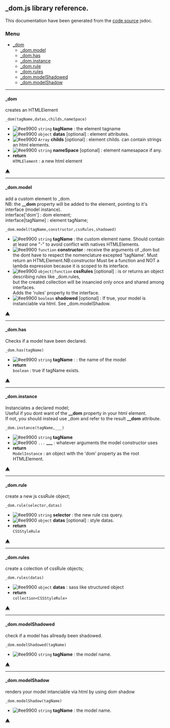 
## **_dom.js** library reference.

This documentation have been generated from the [code source](_dom.master.js) jsdoc.


### <a name='main_menu'></a> Menu


+ [_dom](#tgt__dom)
	+ [_dom.model](#tgt__dom.model)
	+ [_dom.has](#tgt__dom.has)
	+ [_dom.instance](#tgt__dom.instance)
	+ [_dom.rule](#tgt__dom.rule)
	+ [_dom.rules](#tgt__dom.rules)
	+ [_dom.modelShadowed](#tgt__dom.modelShadowed)
	+ [_dom.modelShadow](#tgt__dom.modelShadow)

<hr/>

#### <a name="tgt__dom"></a> _dom


 creates an HTMLElement


`_dom(tagName,datas,childs,nameSpace)`
+ ![#ee9900](https://via.placeholder.com/15/1589F0/000000?text=+) `string` **tagName** : the element tagname
+ ![#ee9900](https://via.placeholder.com/15/1589F0/000000?text=+) `object` **datas** [optional] : element attributes.
+ ![#ee9900](https://via.placeholder.com/15/1589F0/000000?text=+) `Array` **childs** [optional] : element childs. can contain strings an html elements.
+ ![#ee9900](https://via.placeholder.com/15/1589F0/000000?text=+) `string` **nameSpace** [optional] : element namesapace if any.
+ **return**<br/> `HTMLElement` : a new html element

[▲](#main_menu)

<hr/>

#### <a name="tgt__dom.model"></a> _dom.model


 add a custom element to _dom.<br/> NB: the **__dom** property will be added to the element, pointing to it's interface (model instance).<br/> interface['dom'] : dom element;<br/> interface[tagName] : element tagName;


`_dom.model(tagName,constructor,cssRules,shadowed)`
+ ![#ee9900](https://via.placeholder.com/15/1589F0/000000?text=+) `string` **tagName** : the custom element name. Should contain at least one "-" to avoid conflict with natives HTMLElements.
+ ![#ee9900](https://via.placeholder.com/15/1589F0/000000?text=+) `function` **constructor** : receive the arguments of _dom but the dont have to respect the nomenclature excepted 'tagName'. Must return an HTMLElement.NB:constructor Must be a function and NOT a lambda expression because it is scoped to its interface.
+ ![#ee9900](https://via.placeholder.com/15/1589F0/000000?text=+) `object|function` **cssRules** [optional] : is or returns an object describing rules like _dom.rules,<br/>but the created collection will be insancied only once and shared among interfaces.<br/>Adds the 'rules' property to the interface.
+ ![#ee9900](https://via.placeholder.com/15/1589F0/000000?text=+) `boolean` **shadowed** [optional] : If true, your model is instanciable via html. See _dom.modelShadow.

[▲](#main_menu)

<hr/>

#### <a name="tgt__dom.has"></a> _dom.has


Checks if a model have been declared.


`_dom.has(tagName)`
+ ![#ee9900](https://via.placeholder.com/15/1589F0/000000?text=+) `string` **tagName** : : the name of the model
+ **return**<br/> `boolean` : true if tagName exists.

[▲](#main_menu)

<hr/>

#### <a name="tgt__dom.instance"></a> _dom.instance


 Instanciates a declared model;<br/> Useful if you dont want of the **__dom** property in your html element.<br/> If not, you should instead use _dom and refer to the result **__dom** attribute.


`_dom.instance(tagName,___)`
+ ![#ee9900](https://via.placeholder.com/15/1589F0/000000?text=+) `string` **tagName**
+ ![#ee9900](https://via.placeholder.com/15/1589F0/000000?text=+) `...` **___** : whatever arguments the model constructor uses
+ **return**<br/> `ModelInstance` : an object with the 'dom' property as the root HTMLElement.

[▲](#main_menu)

<hr/>

#### <a name="tgt__dom.rule"></a> _dom.rule


 create a new js cssRule object;


`_dom.rule(selector,datas)`
+ ![#ee9900](https://via.placeholder.com/15/1589F0/000000?text=+) `string` **selector** : the new rule css query.
+ ![#ee9900](https://via.placeholder.com/15/1589F0/000000?text=+) `object` **datas** [optional] : style datas.
+ **return**<br/> `CSSStyleRule`

[▲](#main_menu)

<hr/>

#### <a name="tgt__dom.rules"></a> _dom.rules


 create a colection of cssRule objects;


`_dom.rules(datas)`
+ ![#ee9900](https://via.placeholder.com/15/1589F0/000000?text=+) `object` **datas** : sass like structured object
+ **return**<br/> `collection<CSSStyleRule>`

[▲](#main_menu)

<hr/>

#### <a name="tgt__dom.modelShadowed"></a> _dom.modelShadowed


check if a model has allready been shadowed.


`_dom.modelShadowed(tagName)`
+ ![#ee9900](https://via.placeholder.com/15/1589F0/000000?text=+) `string` **tagName** : the model name.

[▲](#main_menu)

<hr/>

#### <a name="tgt__dom.modelShadow"></a> _dom.modelShadow


renders your model intanciable via html by using dom shadow


`_dom.modelShadow(tagName)`
+ ![#ee9900](https://via.placeholder.com/15/1589F0/000000?text=+) `string` **tagName** : the model name.

[▲](#main_menu)